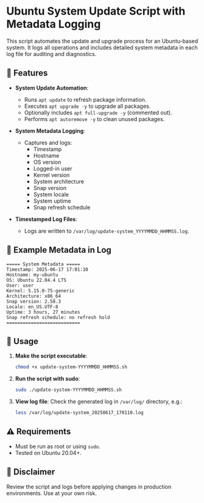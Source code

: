 # Ubuntu System Update Script with Metadata Logging

This script automates the update and upgrade process for an Ubuntu-based system. It logs all operations and includes detailed system metadata in each log file for auditing and diagnostics.

## 🔧 Features

- **System Update Automation**:
  - Runs `apt update` to refresh package information.
  - Executes `apt upgrade -y` to upgrade all packages.
  - Optionally includes `apt full-upgrade -y` (commented out).
  - Performs `apt autoremove -y` to clean unused packages.

- **System Metadata Logging**:
  - Captures and logs:
    - Timestamp
    - Hostname
    - OS version
    - Logged-in user
    - Kernel version
    - System architecture
    - Snap version
    - System locale
    - System uptime
    - Snap refresh schedule

- **Timestamped Log Files**:
  - Logs are written to `/var/log/update-system_YYYYMMDD_HHMMSS.log`.

## 🧪 Example Metadata in Log

```
===== System Metadata =====
Timestamp: 2025-06-17 17:01:10
Hostname: my-ubuntu
OS: Ubuntu 22.04.4 LTS
User: user
Kernel: 5.15.0-75-generic
Architecture: x86_64
Snap version: 2.58.3
Locale: en_US.UTF-8
Uptime: 3 hours, 27 minutes
Snap refresh schedule: no refresh hold
===========================
```

## 🚀 Usage

1. **Make the script executable**:
   ```bash
   chmod +x update-system-YYYYMMDD_HHMMSS.sh
   ```

2. **Run the script with sudo**:
   ```bash
   sudo ./update-system-YYYYMMDD_HHMMSS.sh
   ```

3. **View log file**:
   Check the generated log in `/var/log/` directory, e.g.:
   ```bash
   less /var/log/update-system_20250617_170110.log
   ```

## ⚠️ Requirements

- Must be run as root or using `sudo`.
- Tested on Ubuntu 20.04+.

## 📌 Disclaimer

Review the script and logs before applying changes in production environments. Use at your own risk.
